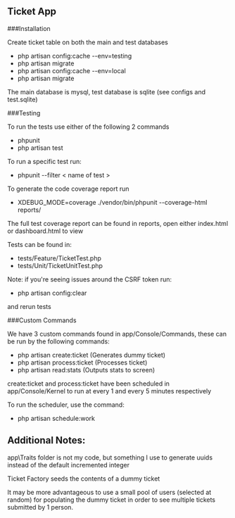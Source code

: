 ## Ticket App

###Installation

Create ticket table on both the main and test databases

- php artisan config:cache --env=testing
- php artisan migrate
- php artisan config:cache --env=local
- php artisan migrate

The main database is mysql, test database is sqlite (see configs and test.sqlite)

###Testing

To run the tests use either of the following 2 commands

- phpunit
- php artisan test

To run a specific test run:

- phpunit --filter < name of test >

To generate the code coverage report run

- XDEBUG_MODE=coverage ./vendor/bin/phpunit --coverage-html reports/

The full test coverage report can be found in reports, open either index.html or dashboard.html to view

Tests can be found in:

- tests/Feature/TicketTest.php
- tests/Unit/TicketUnitTest.php

Note: if you're seeing issues around the CSRF token run:
- php artisan config:clear

and rerun tests

###Custom Commands

We have 3 custom commands found in app/Console/Commands, these can be run by the following commands:
- php artisan create:ticket (Generates dummy ticket)
- php artisan process:ticket (Processes ticket)
- php artisan read:stats (Outputs stats to screen)

create:ticket and process:ticket have been scheduled in app/Console/Kernel to run at every 1 and every 5 minutes respectively

To run the scheduler, use the command:
- php artisan schedule:work

## Additional Notes:

app\Traits folder is not my code, but something I use to generate uuids instead of the default incremented integer

Ticket Factory seeds the contents of a dummy ticket

It may be more advantageous to use a small pool of users (selected at random) for populating the dummy ticket in order to see multiple tickets submitted by 1 person.
